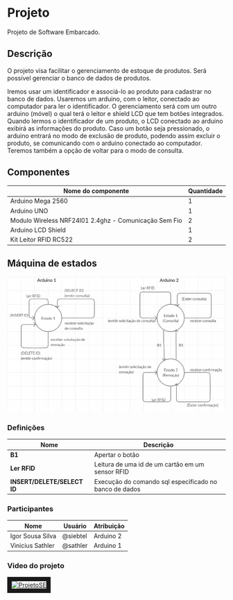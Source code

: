 # Projeto
Projeto de Software Embarcado.

## Descrição

O projeto visa facilitar o gerenciamento de estoque de produtos. Será possível gerenciar o banco de dados de produtos.

Iremos usar um identificador e associá-lo ao produto para cadastrar no banco de dados.
Usaremos um arduino, com o leitor, conectado ao computador para ler o identificador.
O gerenciamento será com um outro arduino (móvel) o qual terá o leitor e shield LCD que tem botões integrados. Quando lermos o identificador de um produto, o LCD conectado ao arduino exibirá
as informações do produto. Caso um botão seja pressionado, o arduino entrará no modo de exclusão de produto, podendo assim excluir o produto, se comunicando com o arduino conectado ao computador.
Teremos também a opção de voltar para o modo de consulta.


## Componentes


| **Nome do componente**                | **Quantidade** |
| -------------------------------- | ------------- |
| Arduino Mega 2560                                      | 1 |
| Arduino UNO                                            | 1 |
| Modulo Wireless NRF24l01 2.4ghz - Comunicação Sem Fio  | 2 |
| Arduino LCD Shield                                     | 1 |
| Kit Leitor RFID RC522                                  | 2 |

## Máquina de estados

<img src="maquina_de_estados.PNG">

### Definições

| **Nome** | **Descrição** |
| --- | --- |
| **B1** | Apertar o botão |
| **Ler RFID** | Leitura de uma id de um cartão em um sensor RFID |
| **INSERT/DELETE/SELECT ID** | Execução do comando sql especificado no banco de dados |

### Participantes

| **Nome** | **Usuário** | **Atribuição** |
| --- | --- | --- |
| Igor Sousa Silva | @siebtel | Arduino 2 |
| Vinicius Sathler | @sathler | Arduino 1 |

### Video do projeto

<!--https://www.youtube.com/watch?v=sBDunko1ffY-->

<a href="http://www.youtube.com/watch?feature=player_embedded&v=sBDunko1ffY
" target="_blank"><img src="http://img.youtube.com/vi/sBDunko1ffY/0.jpg" 
alt="ProjetoSE" width="240" height="180" border="10" /></a>
